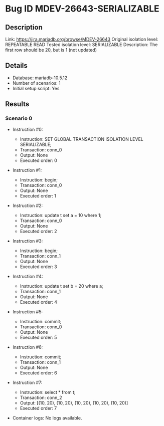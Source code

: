 # Bug ID MDEV-26643-SERIALIZABLE

## Description

Link:                     https://jira.mariadb.org/browse/MDEV-26643
Original isolation level: REPEATABLE READ
Tested isolation level:   SERIALIZABLE
Description:              The first row should be 20, but is 1 (not updated)


## Details
 * Database: mariadb-10.5.12
 * Number of scenarios: 1
 * Initial setup script: Yes

## Results
### Scenario 0
 * Instruction #0:
     - Instruction:  SET GLOBAL TRANSACTION ISOLATION LEVEL SERIALIZABLE;
     - Transaction: conn_0
     - Output: None
     - Executed order: 0
 * Instruction #1:
     - Instruction:  begin;
     - Transaction: conn_0
     - Output: None
     - Executed order: 1
 * Instruction #2:
     - Instruction:  update t set a = 10 where 1;
     - Transaction: conn_0
     - Output: None
     - Executed order: 2
 * Instruction #3:
     - Instruction:  begin;
     - Transaction: conn_1
     - Output: None
     - Executed order: 3
 * Instruction #4:
     - Instruction:  update t set b = 20 where a;
     - Transaction: conn_1
     - Output: None
     - Executed order: 4
 * Instruction #5:
     - Instruction:  commit;
     - Transaction: conn_0
     - Output: None
     - Executed order: 5
 * Instruction #6:
     - Instruction:  commit;
     - Transaction: conn_1
     - Output: None
     - Executed order: 6
 * Instruction #7:
     - Instruction:  select * from t;
     - Transaction: conn_2
     - Output: [(10, 20), (10, 20), (10, 20), (10, 20), (10, 20)]
     - Executed order: 7

 * Container logs:
   No logs available.
